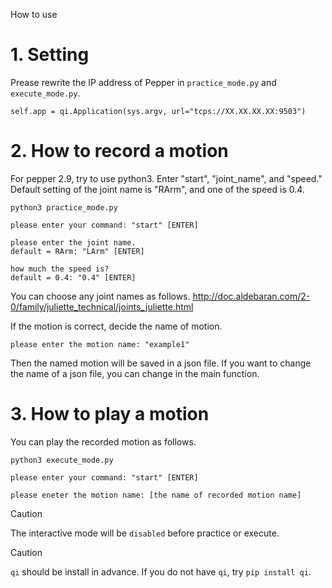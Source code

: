 How to use

# 1. Setting

Prease rewrite the IP address of Pepper in `practice_mode.py` and `execute_mode.py`.
```
self.app = qi.Application(sys.argv, url="tcps://XX.XX.XX.XX:9503")
```

# 2. How to record a motion
For pepper 2.9, try to use python3.
Enter "start", "joint_name", and "speed."
Default setting of the joint name is "RArm", and one of the speed is 0.4.

```
python3 practice_mode.py

please enter your command: "start" [ENTER]

please enter the joint name.
default = RArm: "LArm" [ENTER]

how much the speed is?
default = 0.4: "0.4" [ENTER]
```

You can choose any joint names as follows.
http://doc.aldebaran.com/2-0/family/juliette_technical/joints_juliette.html

If the motion is correct, decide the name of motion.
```
please enter the motion name: "example1"
```

Then the named motion will be saved in a json file.
If you want to change the name of a json file, you can change in the main function.


# 3. How to play a motion
You can play the recorded motion as follows.
```
python3 execute_mode.py

please enter your command: "start" [ENTER]

please eneter the motion name: [the name of recorded motion name]
```

> [!CAUTION]
> The interactive mode will be `disabled` before practice or execute.

> [!CAUTION]
> `qi` should be install in advance. If you do not have `qi`, try `pip install qi`.
